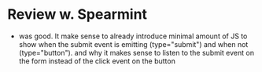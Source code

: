 # Review w. Spearmint

- was good. It make sense to already introduce minimal amount of JS to show when the submit event is emitting (type="submit") and when not (type="button"). and why it makes sense to listen to the submit event on the form instead of the click event on the button
